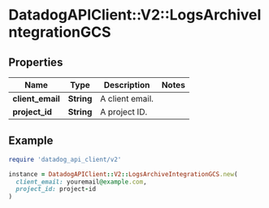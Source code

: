 # DatadogAPIClient::V2::LogsArchiveIntegrationGCS

## Properties

| Name | Type | Description | Notes |
| ---- | ---- | ----------- | ----- |
| **client_email** | **String** | A client email. |  |
| **project_id** | **String** | A project ID. |  |

## Example

```ruby
require 'datadog_api_client/v2'

instance = DatadogAPIClient::V2::LogsArchiveIntegrationGCS.new(
  client_email: youremail@example.com,
  project_id: project-id
)
```

